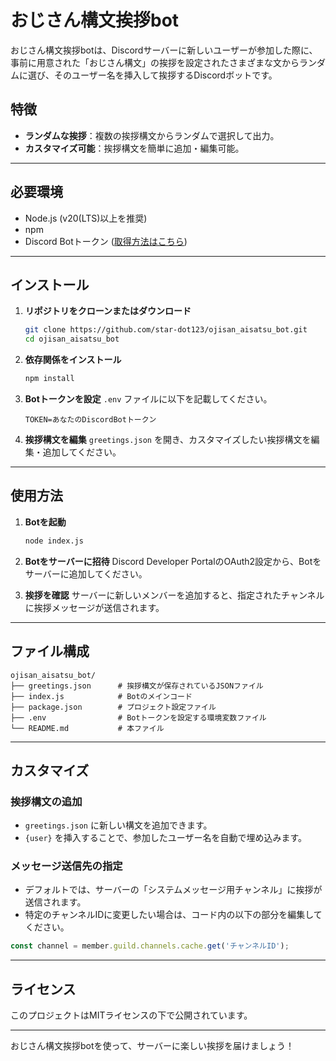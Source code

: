 # おじさん構文挨拶bot

おじさん構文挨拶botは、Discordサーバーに新しいユーザーが参加した際に、事前に用意された「おじさん構文」の挨拶を設定されたさまざまな文からランダムに選び、そのユーザー名を挿入して挨拶するDiscordボットです。

## 特徴
- **ランダムな挨拶**：複数の挨拶構文からランダムで選択して出力。
- **カスタマイズ可能**：挨拶構文を簡単に追加・編集可能。

---

## 必要環境
- Node.js (v20(LTS)以上を推奨)
- npm
- Discord Botトークン ([取得方法はこちら](https://discord.com/developers/applications))

---

## インストール

1. **リポジトリをクローンまたはダウンロード**
   ```bash
   git clone https://github.com/star-dot123/ojisan_aisatsu_bot.git
   cd ojisan_aisatsu_bot
   ```

2. **依存関係をインストール**
   ```bash
   npm install
   ```

3. **Botトークンを設定**
   `.env` ファイルに以下を記載してください。
   ```
   TOKEN=あなたのDiscordBotトークン
   ```

4. **挨拶構文を編集**
   `greetings.json` を開き、カスタマイズしたい挨拶構文を編集・追加してください。

---

## 使用方法

1. **Botを起動**
   ```bash
   node index.js
   ```

2. **Botをサーバーに招待**
   Discord Developer PortalのOAuth2設定から、Botをサーバーに追加してください。

3. **挨拶を確認**
   サーバーに新しいメンバーを追加すると、指定されたチャンネルに挨拶メッセージが送信されます。

---

## ファイル構成
```
ojisan_aisatsu_bot/
├── greetings.json      # 挨拶構文が保存されているJSONファイル
├── index.js            # Botのメインコード
├── package.json        # プロジェクト設定ファイル
├── .env                # Botトークンを設定する環境変数ファイル
└── README.md           # 本ファイル
```

---

## カスタマイズ
### 挨拶構文の追加
- `greetings.json` に新しい構文を追加できます。
- `{user}` を挿入することで、参加したユーザー名を自動で埋め込みます。

### メッセージ送信先の指定
- デフォルトでは、サーバーの「システムメッセージ用チャンネル」に挨拶が送信されます。
- 特定のチャンネルIDに変更したい場合は、コード内の以下の部分を編集してください。

```javascript
const channel = member.guild.channels.cache.get('チャンネルID');
```

---

## ライセンス
このプロジェクトはMITライセンスの下で公開されています。

---

おじさん構文挨拶botを使って、サーバーに楽しい挨拶を届けましょう！
